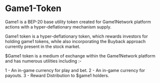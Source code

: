 # Game1-Token
Game1 is a BEP-20 base utility token created for Game1Network platform actions with a hyper-deflationary mechanism supply.

Game1 token is a hyper-deflationary token, which rewards investors for holding game1 tokens, while also incorporating the Buyback approach currently present in the stock market.

$Game1 token is a medium of exchange within the Game1Network platform and has numerous utilities including :-

1 - An in-game currency for play and bet.
2 - An in-game currency for payouts.
3 - Reward Distribution to $game1 holders.
